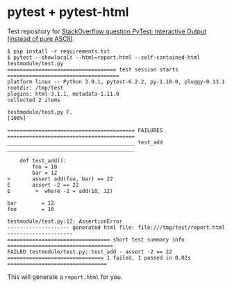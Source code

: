 # pytest + pytest-html

Test repository for [StackOverflow question PyTest: Interactive Output (instead
of pure
ASCII)](https://stackoverflow.com/questions/66225251/pytest-interactive-output-instead-of-pure-ascii).

```
$ pip install -r requirements.txt
$ pytest --showlocals --html=report.html --self-contained-html testmodule/test.py
=================================== test session starts ====================================
platform linux -- Python 3.9.1, pytest-6.2.2, py-1.10.0, pluggy-0.13.1
rootdir: /tmp/test
plugins: html-3.1.1, metadata-1.11.0
collected 2 items

testmodule/test.py F.                                                                [100%]

========================================= FAILURES =========================================
_________________________________________ test_add _________________________________________

    def test_add():
        foo = 10
        bar = 12
>       assert add(foo, bar) == 22
E       assert -2 == 22
E        +  where -2 = add(10, 12)

bar        = 12
foo        = 10

testmodule/test.py:12: AssertionError
-------------------- generated html file: file:///tmp/test/report.html ---------------------
================================= short test summary info ==================================
FAILED testmodule/test.py::test_add - assert -2 == 22
=============================== 1 failed, 1 passed in 0.02s ================================
```

This will generate a `report.html` for you.
